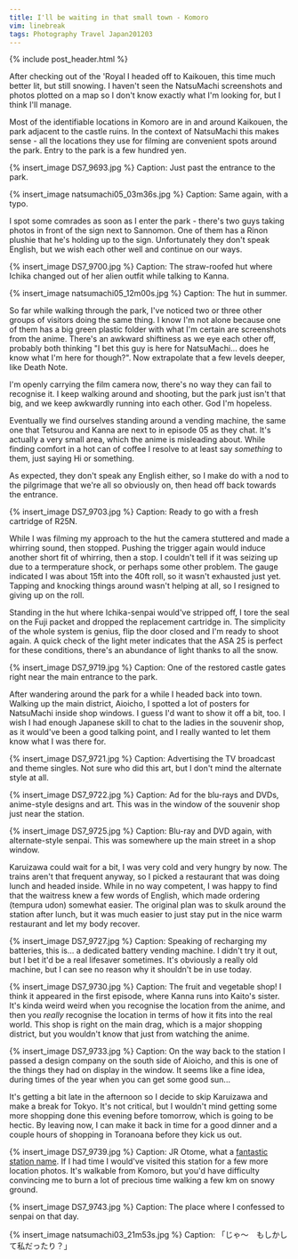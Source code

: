 ```yaml
---
title: I'll be waiting in that small town - Komoro
vim: linebreak
tags: Photography Travel Japan201203
---
```


{% include post_header.html %}

After checking out of the 'Royal I headed off to Kaikouen, this time much better lit, but still snowing. I haven't seen the NatsuMachi screenshots and photos plotted on a map so I don't know exactly what I'm looking for, but I think I'll manage.

Most of the identifiable locations in Komoro are in and around Kaikouen, the park adjacent to the castle ruins. In the context of NatsuMachi this makes sense - all the locations they use for filming are convenient spots around the park. Entry to the park is a few hundred yen.

{% insert_image DS7_9693.jpg %}
Caption: Just past the entrance to the park.

{% insert_image natsumachi05_03m36s.jpg %}
Caption: Same again, with a typo.

I spot some comrades as soon as I enter the park - there's two guys taking photos in front of the sign next to Sannomon. One of them has a Rinon plushie that he's holding up to the sign. Unfortunately they don't speak English, but we wish each other well and continue on our ways.

{% insert_image DS7_9700.jpg %}
Caption: The straw-roofed hut where Ichika changed out of her alien outfit while talking to Kanna.

{% insert_image natsumachi05_12m00s.jpg %}
Caption: The hut in summer.

So far while walking through the park, I've noticed two or three other groups of visitors doing the same thing. I know I'm not alone because one of them has a big green plastic folder with what I'm certain are screenshots from the anime. There's an awkward shiftiness as we eye each other off, probably both thinking "I bet this guy is here for NatsuMachi... does he know what I'm here for though?". Now extrapolate that a few levels deeper, like Death Note.

I'm openly carrying the film camera now, there's no way they can fail to recognise it. I keep walking around and shooting, but the park just isn't that big, and we keep awkwardly running into each other. God I'm hopeless.

Eventually we find ourselves standing around a vending machine, the same one that Tetsurou and Kanna are next to in episode 05 as they chat. It's actually a very small area, which the anime is misleading about. While finding comfort in a hot can of coffee I resolve to at least say *something* to them, just saying Hi or something.

As expected, they don't speak any English either, so I make do with a nod to the pilgrimage that we're all so obviously on, then head off back towards the entrance.

{% insert_image DS7_9703.jpg %}
Caption: Ready to go with a fresh cartridge of R25N.

While I was filming my approach to the hut the camera stuttered and made a whirring sound, then stopped. Pushing the trigger again would induce another short fit of whirring, then a stop. I couldn't tell if it was seizing up due to a termperature shock, or perhaps some other problem. The gauge indicated I was about 15ft into the 40ft roll, so it wasn't exhausted just yet. Tapping and knocking things around wasn't helping at all, so I resigned to giving up on the roll.

Standing in the hut where Ichika-senpai would've stripped off, I tore the seal on the Fuji packet and dropped the replacement cartridge in. The simplicity of the whole system is genius, flip the door closed and I'm ready to shoot again. A quick check of the light meter indicates that the ASA 25 is perfect for these conditions, there's an abundance of light thanks to all the snow.

{% insert_image DS7_9719.jpg %}
Caption: One of the restored castle gates right near the main entrance to the park.

After wandering around the park for a while I headed back into town. Walking up the main district, Aioicho, I spotted a lot of posters for NatsuMachi inside shop windows. I guess I'd want to show it off a bit, too. I wish I had enough Japanese skill to chat to the ladies in the souvenir shop, as it would've been a good talking point, and I really wanted to let them know what I was there for.

{% insert_image DS7_9721.jpg %}
Caption: Advertising the TV broadcast and theme singles. Not sure who did this art, but I don't mind the alternate style at all.

{% insert_image DS7_9722.jpg %}
Caption: Ad for the blu-rays and DVDs, anime-style designs and art. This was in the window of the souvenir shop just near the station.

{% insert_image DS7_9725.jpg %}
Caption: Blu-ray and DVD again, with alternate-style senpai. This was somewhere up the main street in a shop window.

Karuizawa could wait for a bit, I was very cold and very hungry by now. The trains aren't that frequent anyway, so I picked a restaurant that was doing lunch and headed inside. While in no way competent, I was happy to find that the waitress knew a few words of English, which made ordering (tempura udon) somewhat easier. The original plan was to skulk around the station after lunch, but it was much easier to just stay put in the nice warm restaurant and let my body recover.

{% insert_image DS7_9727.jpg %}
Caption: Speaking of recharging my batteries, this is... a dedicated battery vending machine. I didn't try it out, but I bet it'd be a real lifesaver sometimes. It's obviously a really old machine, but I can see no reason why it shouldn't be in use today.

{% insert_image DS7_9730.jpg %}
Caption: The fruit and vegetable shop! I think it appeared in the first episode, where Kanna runs into Kaito's sister. It's kinda weird weird when you recognise the location from the anime, and then you *really* recognise the location in terms of how it fits into the real world. This shop is right on the main drag, which is a major shopping district, but you wouldn't know that just from watching the anime.

{% insert_image DS7_9733.jpg %}
Caption: On the way back to the station I passed a design company on the south side of Aioicho, and this is one of the things they had on display in the window. It seems like a fine idea, during times of the year when you can get some good sun...

It's getting a bit late in the afternoon so I decide to skip Karuizawa and make a break for Tokyo. It's not critical, but I wouldn't mind getting some more shopping done this evening before tomorrow, which is going to be hectic. By leaving now, I can make it back in time for a good dinner and a couple hours of shopping in Toranoana before they kick us out.

{% insert_image DS7_9739.jpg %}
Caption: JR Otome, what a [fantastic station name](http://jisho.org/words?jap=otome&eng=&dict=edict). If I had time I would've visited this station for a few more location photos. It's walkable from Komoro, but you'd have difficulty convincing me to burn a lot of precious time walking a few km on snowy ground.

{% insert_image DS7_9743.jpg %}
Caption: The place where I confessed to senpai on that day.

{% insert_image natsumachi03_21m53s.jpg %}
Caption: 「じゃ～　もしかして私だったり？」

